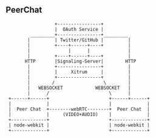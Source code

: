 ## PeerChat

                      +----------------+
                      |  OAuth Service |
             _________+----------------+_________
            |         | Twitter/GitHub |         |
            |         +----+------+----+         |
            |              |      |              |
            |         +----+------+----+         |
           HTTP       |Signaling-Server|        HTTP
            |         +----------------+         |
            |         |     Xitrum     |         |
            |         +----------------+         |
            |        /                  \        |
            |   WEBSOCKET            WEBSOCKET   |
            |      /                      \      |
     +------+------+                      +------+------+
     |             |                      |             |
     |  Peer Chat  +--------webRTC--------+  Peer Chat  |
     |             |     (VIDEO+AUDIO)    |             |
     +-------------+                      +-------------+
     | node-webkit |                      | node-webkit |
     +-------------+                      +-------------+
